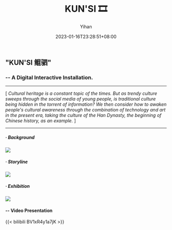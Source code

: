 ﻿---
title: "KUN'SI 🎞️"
date: 2023-01-16T23:28:51+08:00
hidemeta: true
draft: false
author: ["Yihan"]
keywords: 
- New Media
tags:
- Interactive Media
- Mapping
- Installation
- Culture
- Chinese Han Dynasty
description: ""
showToc: true
TocOpen: true
showbreadcrumbs: true
disableShare: true
weight: 290
cover:
    image: "projects/kunsi/kscover.jpg"
    caption: "How to interpret Chinese traditional culture story of Han dynasty in modern time? "
    alt: ""
    relative: false
---
## "KUN'SI 鲲驷"
### -- A Digital Interactive Installation.
----------------
[ *Cultural heritage is a constant topic of the times. But as trendy culture sweeps through the social media of young people, is traditional culture being hidden in the torrent of information? We then consider how to awaken people's cultural awareness through the combination of technology and art in the present era, taking the culture of the Han Dynasty, the beginning of Chinese history, as an example.* ]

----------------
##### · Background
![](ks1.jpg)
##### · Storyline
![](ks2.jpg)
##### · Exhibition
![](ks3.jpg)

#### -- Video Presentation
{{< bilibili BV1xR4y1a7jK >}}
